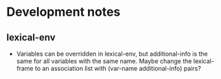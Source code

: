 # Development notes
## lexical-env
- Variables can be overridden in lexical-env, but additional-info is the same
for all variables with the same name. Maybe change the lexical-frame to an
association list with (var-name additional-info) pairs?
